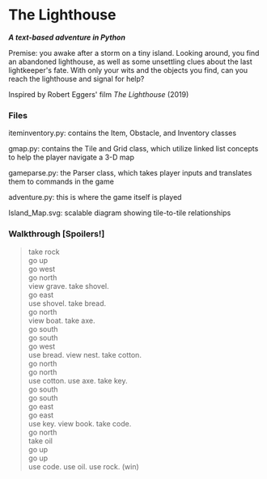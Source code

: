 # The Lighthouse
***A text-based adventure in Python***

<p>Premise: you awake after a storm on a tiny island. Looking around, you find an abandoned lighthouse, as well as some unsettling clues about the last lightkeeper's fate. With only your wits and the objects you find, can you reach the lighthouse and signal for help?</p>

Inspired by Robert Eggers' film *The Lighthouse* (2019) 

### Files
iteminventory.py: contains the Item, Obstacle, and Inventory classes 

gmap.py: contains the Tile and Grid class, which utilize linked list concepts to help the player navigate a 3-D map   

gameparse.py: the Parser class, which takes player inputs and translates them to commands in the game   

adventure.py: this is where the game itself is played  

Island_Map.svg: scalable diagram showing tile-to-tile relationships

### Walkthrough [Spoilers!]
> take rock <br>
> go up <br>
> go west <br>
> go north <br>
> view grave. take shovel. <br>
> go east <br>
> use shovel. take bread. <br>
> go north <br>
> view boat. take axe. <br>
> go south <br>
> go south <br>
> go west <br>
> use bread. view nest. take cotton. <br>
> go north <br>
> go north <br>
> use cotton. use axe. take key. <br>
> go south <br>
> go south <br>
> go east <br>
> go east <br>
> use key. view book. take code. <br>
> go north <br> 
> take oil <br>
> go up <br>
> go up <br>
> use code. use oil. use rock. (win)